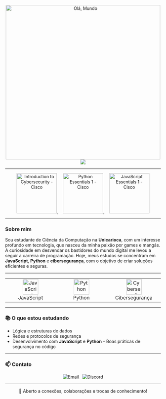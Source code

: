 <div align="center">
  <img src="https://media.giphy.com/media/Q8f747XjY8G3A78p1j/giphy.gif" alt="Olá, Mundo" width="500" />
</div>

<div align="center">
  <img src="https://readme-typing-svg.demolab.com/?lines=Desenvolvedor+Web+Full+Stack;Analista+de+Ciberseguran%C3%A7a;Apaixonado+por+tecnologia&font=Fira%20Code&center=true&width=500&height=50&color=000000" />
</div>

---

<p align="center">
  <a href="https://www.credly.com/badges/42b26209-84ea-4ec7-9b15-28f9fbc92335/public_url" target="_blank">
    <img src="https://images.credly.com/size/340x340/images/af8c6b4d-15b3-4e53-b772-8a2a6d63d5c9/image.png" width="130" alt="Introduction to Cybersecurity - Cisco" />
  </a>
  &nbsp;&nbsp;&nbsp;
  <a href="https://www.credly.com/badges/a84dcdd7-2ce0-4483-b884-f9f2ec770f9d/public_url" target="_blank">
    <img src="https://images.credly.com/size/340x340/images/5e2ab8e2-df97-4c1c-b1d1-1e1b88f6e3c9/image.png" width="130" alt="Python Essentials 1 - Cisco" />
  </a>
  &nbsp;&nbsp;&nbsp;
  <a href="https://www.credly.com/badges/b2d037c0-1229-4446-b0d4-d28c7f6c05c3/public_url" target="_blank">
    <img src="https://images.credly.com/size/340x340/images/d8c1c045-31a8-4229-9189-9b9c9e89d532/js1.png" width="130" alt="JavaScript Essentials 1 - Cisco" />
  </a>
</p>

---

### Sobre mim

Sou estudante de Ciência da Computação na **Unicarioca**, com um interesse profundo em tecnologia, que nasceu da minha paixão por games e mangás. A curiosidade em desvendar os bastidores do mundo digital me levou a seguir a carreira de programação. Hoje, meus estudos se concentram em **JavaScript**, **Python** e **cibersegurança**, com o objetivo de criar soluções eficientes e seguras.

---

<table align="center">
  <tr>
    <td align="center" width="25%">
      <img src="https://cdn.jsdelivr.net/gh/devicons/devicon/icons/javascript/javascript-original.svg" width="50" alt="JavaScript" />
      <br>JavaScript
    </td>
    <td align="center" width="25%">
      <img src="https://cdn.jsdelivr.net/gh/devicons/devicon/icons/python/python-original.svg" width="50" alt="Python" />
      <br>Python
    </td>
    <td align="center" width="25%">
      <img src="https://img.icons8.com/ios-filled/50/000000/shield.png" width="50" alt="Cybersecurity" />
      <br>Cibersegurança
    </td>
  </tr>
</table>

---

### 📚 O que estou estudando

- Lógica e estruturas de dados  
- Redes e protocolos de segurança  
- Desenvolvimento com **JavaScript** e **Python** - Boas práticas de segurança no código

---

### 📫 Contato

<p align="center">
  <a href="mailto:rzn097@gmail.com">
    <img src="https://img.shields.io/badge/Email-rzn097@gmail.com-blue?style=for-the-badge&logo=gmail&logoColor=white" alt="Email" />
  </a>
  &nbsp;
  <a href="https://discordapp.com/users/rzncansado">
    <img src="https://img.shields.io/badge/Discord-rzncansado-7289da?style=for-the-badge&logo=discord&logoColor=white" alt="Discord" />
  </a>
</p>

---
<div align="center">
  💬 Aberto a conexões, colaborações e trocas de conhecimento!
</div>
